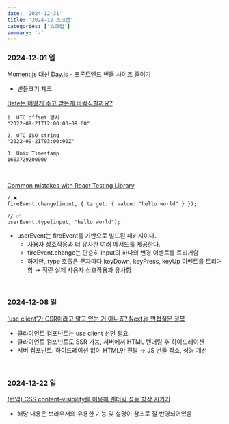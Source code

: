 ```yaml
---
date: '2024-12-31'
title: '2024-12 스크랩'
categories: ['스크랩']
summary: '-'
---
```


### 2024-12-01 일

[Moment.js 대신 Day.js - 프론트엔드 번들 사이즈 줄이기](https://blog.hoseung.me/2022-03-13-dayjs-instead-of-momentjs)

- 번들크기 체크

[Date는 어떻게 주고 받는게 바람직할까요?](https://blog.hoseung.me/2023-03-23-how-to-transfer-date)

```
1. UTC offset 명시
"2022-09-21T12:00:00+09:00"

2. UTC ISO string
"2022-09-21T03:00:00Z"

3. Unix Timestamp
1663729200000
```

<br/>

[Common mistakes with React Testing Library](https://seongry.github.io/2021/06-20-common-mistakes-with-rty/)

```TSX
/ ❌
fireEvent.change(input, { target: { value: "hello world" } });

// ✅
userEvent.type(input, "hello world");
```

- userEvent는 fireEvent를 기반으로 빌드된 패키지이다.
  - 사용자 상호작용과 더 유사한 여러 메서드를 제공한다.
  - fireEvent.change는 단순히 input의 하나의 변경 이벤트를 트리거함
  - 하지만, type 호출은 문자마다 keyDown, keyPress, keyUp 이벤트를 트리거함 → 훠린 실제 사용자 상호작용과 유사함

<br/>

### 2024-12-08 일

['use client'가 CSR이라고 알고 있는 거 아니죠? Next.js 면접질문 정복](https://velog.io/@k-svelte-master/nextjs-rsc-csr-ssr)

- 클라이언트 컴포넌트는 use client 선언 필요
- 클라이언트 컴포넌트도 SSR 가능, 서버에서 HTML 렌더링 후 하이드레이션
- 서버 컴포넌트: 하이드레이션 없이 HTML만 전달 → JS 번들 감소, 성능 개선

<br/>

### 2024-12-22 일

[(번역) CSS content-visibility를 이용해 렌더링 성능 향상 시키기](https://velog.io/@superlipbalm/improving-rendering-performance-with-css-content-visibility)

- 해당 내용은 브라우저의 유용한 기능 및 설명이 참조로 잘 반영되어있음
